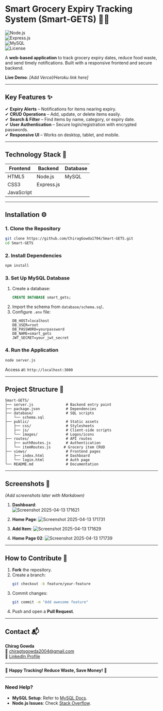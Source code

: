 

# **Smart Grocery Expiry Tracking System (Smart-GETS)** 🛒⏰  
![Node.js](https://img.shields.io/badge/Node.js-16%2B-green)  
![Express.js](https://img.shields.io/badge/Express.js-4.x-lightgrey)  
![MySQL](https://img.shields.io/badge/MySQL-8.0-blue)  
![License](https://img.shields.io/badge/License-MIT-yellow)  

A **web-based application** to track grocery expiry dates, reduce food waste, and send timely notifications. Built with a responsive frontend and secure backend.  

**Live Demo**: *[Add Vercel/Heroku link here]*  

---

## **Key Features** ✨  
✔ **Expiry Alerts** – Notifications for items nearing expiry.  
✔ **CRUD Operations** – Add, update, or delete items easily.  
✔ **Search & Filter** – Find items by name, category, or expiry date.  
✔ **User Authentication** – Secure login/registration with encrypted passwords.  
✔ **Responsive UI** – Works on desktop, tablet, and mobile.  

---

## **Technology Stack** 🧰  
| **Frontend** | **Backend** | **Database** |  
|--------------|------------|-------------|  
| HTML5        | Node.js    | MySQL       |  
| CSS3         | Express.js |             |  
| JavaScript   |            |             |  

---

## **Installation** ⚙️  

### **1. Clone the Repository**  
```bash
git clone https://github.com/ChiragGowda1704/Smart-GETS.git
cd Smart-GETS
```

### **2. Install Dependencies**  
```bash
npm install
```

### **3. Set Up MySQL Database**  
1. Create a database:  
   ```sql
   CREATE DATABASE smart_gets;
   ```  
2. Import the schema from `database/schema.sql`.  
3. Configure `.env` file:  
   ```env
   DB_HOST=localhost
   DB_USER=root
   DB_PASSWORD=yourpassword
   DB_NAME=smart_gets
   JWT_SECRET=your_jwt_secret
   ```

### **4. Run the Application**  
```bash
node server.js
```
Access at: `http://localhost:3000`  

---

## **Project Structure** 📂  
```plaintext
Smart-GETS/
├── server.js               # Backend entry point
├── package.json            # Dependencies
├── database/               # SQL scripts
│   └── schema.sql          
├── public/                 # Static assets
│   ├── css/                # Stylesheets
│   ├── js/                 # Client-side scripts
│   └── images/             # Logos/icons
├── routes/                 # API routes
│   ├── authRoutes.js       # Authentication
│   └── itemRoutes.js      # Grocery item CRUD
├── views/                  # Frontend pages
│   ├── index.html          # Dashboard
│   └── login.html          # Auth page
└── README.md               # Documentation
```

---

## **Screenshots** 📸  
*(Add screenshots later with Markdown)*  
1. **Dashboard**:  
   ![Screenshot 2025-04-13 171621](https://github.com/user-attachments/assets/e2f61bb7-3435-444c-8f2d-7d07b0244a33)
  
2. **Home Page**:
   ![Screenshot 2025-04-13 171731](https://github.com/user-attachments/assets/f08b5d81-baa4-4655-ab0c-d96077a03598)

3. **Add Item**:
   ![Screenshot 2025-04-13 171629](https://github.com/user-attachments/assets/b7682ad5-9420-4579-bf64-5a767a73816a)

4. **Home Page 02**:
   ![Screenshot 2025-04-13 171739](https://github.com/user-attachments/assets/8b548778-5b4b-42c9-96cb-32d2a0649509)




---

## **How to Contribute** 🤝  
1. **Fork** the repository.  
2. Create a branch:  
   ```bash
   git checkout -b feature/your-feature
   ```  
3. Commit changes:  
   ```bash
   git commit -m "Add awesome feature"
   ```  
4. Push and open a **Pull Request**.  

---



## **Contact** 📬  
**Chirag Gowda**  
📧 [chiragtsgowda2004@gmail.com](mailto:chiragtsgowda2004@gmail.com)  
🔗 [LinkedIn Profile](www.linkedin.com/in/chiraggowda17)  

---

🚀 **Happy Tracking! Reduce Waste, Save Money!** 🚀  

---

### **Need Help?**  
- **MySQL Setup**: Refer to [MySQL Docs](https://dev.mysql.com/doc/).  
- **Node.js Issues**: Check [Stack Overflow](https://stackoverflow.com/).  

